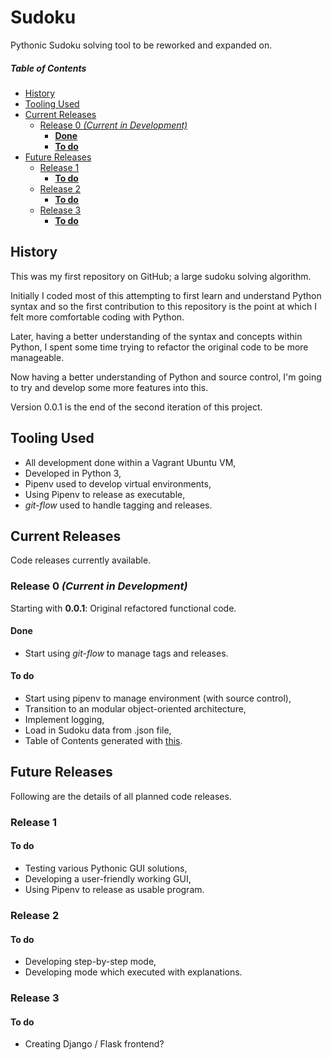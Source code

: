 # Sudoku

Pythonic Sudoku solving tool to be reworked and expanded on.

##### Table of Contents
- [History](#history)
- [Tooling Used](#tooling-used)
- [Current Releases](#current-releases)
  * [Release 0 *(Current in Development)*](#release-0---current-in-development--)
    + [**Done**](#--done--)
    + [**To do**](#--to-do--)
- [Future Releases](#future-releases)
  * [Release 1](#release-1)
    + [**To do**](#--to-do---1)
  * [Release 2](#release-2)
    + [**To do**](#--to-do---2)
  * [Release 3](#release-3)
    + [**To do**](#--to-do---3)


## History

This was my first repository on GitHub; a large sudoku solving algorithm.

Initially I coded most of this attempting to first learn and understand Python syntax and so the first contribution to this
repository is the point at which I felt more comfortable coding with Python.

Later, having a better understanding of the syntax and concepts within Python, I spent some time trying to refactor the original code to be more manageable.

Now having a better understanding of Python and source control, I'm going to try and develop some more features into this.

Version 0.0.1 is the end of the second iteration of this project.

## Tooling Used

* All development done within a Vagrant Ubuntu VM,
* Developed in Python 3,
* Pipenv used to develop virtual environments,
* Using Pipenv to release as executable,
* *git-flow* used to handle tagging and releases.

## Current Releases

Code releases currently available.

### Release 0 *(Current in Development)*

Starting with **0.0.1**: Original refactored functional code.

#### **Done**
* Start using *git-flow* to manage tags and releases.

#### **To do**
* Start using pipenv to manage environment (with source control),
* Transition to an modular object-oriented architecture,
* Implement logging,
* Load in Sudoku data from .json file,
* Table of Contents generated with [this](https://ecotrust-canada.github.io/markdown-toc/).

## Future Releases

Following are the details of all planned code releases.

### Release 1

#### **To do**

* Testing various Pythonic GUI solutions,
* Developing a user-friendly working GUI,
* Using Pipenv to release as usable program.

### Release 2

#### **To do**

* Developing step-by-step mode,
* Developing mode which executed with explanations.

### Release 3

#### **To do**

* Creating Django / Flask frontend?